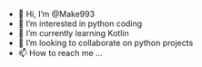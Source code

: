 - 👋 Hi, I’m @Make993
- 👀 I’m interested in python coding 
- 🌱 I’m currently learning Kotlin
- 💞️ I’m looking to collaborate on python projects 
- 📫 How to reach me ...

<!---
Make993/Make993 is a ✨ special ✨ repository because its `README.md` (this file) appears on your GitHub profile.
You can click the Preview link to take a look at your changes.
--->
